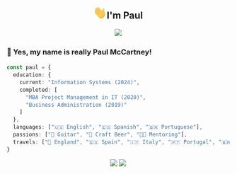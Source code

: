 <h2 align="center">
  <img src="https://raw.githubusercontent.com/ABSphreak/ABSphreak/master/gifs/Hi.gif" width="30px">I'm Paul
  </h2>

<p align="center">
  <a href="https://www.linkedin.com/in/your-profile">
    <img src="https://img.shields.io/badge/LinkedIn-0077B5?style=for-the-badge&logo=linkedin&logoColor=white" />
  </a>
</p>

<h3>🎸 Yes, my name is really Paul McCartney!</h3>

```typescript
const paul = {
  education: {
    current: "Information Systems (2024)",
    completed: [
      "MBA Project Management in IT (2020)",
      "Business Administration (2019)"
    ]
  },
  languages: ["🇺🇸 English", "🇪🇸 Spanish", "🇧🇷 Portuguese"],
  passions: ["🎸 Guitar", "🍺 Craft Beer", "👨‍🏫 Mentoring"],
  travels: ["🏴󠁧󠁢󠁥󠁮󠁧󠁿 England", "🇪🇸 Spain", "🇮🇹 Italy", "🇵🇹 Portugal", "🇧🇷 Brazil"]
}
```

<!-- GitHub Stats with Animation -->
<div align="center">
  <img height="180em" src="https://github-readme-stats.vercel.app/api?username=paulpessoa&show_icons=true&theme=radical"/>
  <img height="180em" src="https://github-readme-stats.vercel.app/api/top-langs/?username=paulpessoa&layout=compact&theme=radical"/>
</div>

<!-- Hidden Easter Egg - Only visible in raw README -->
<!--
  ⠀⠀⠀⠀⠀⠀⠀⠀⠀⣀⣀⣀⣀⣀⡀⠀⠀⠀⠀⠀⠀⠀⠀
  ⠀⠀⠀⠀⠀⢀⣠⣾⣿⣿⣿⣿⣿⣿⣿⣷⣦⣄⠀⠀⠀⠀⠀
  🎸 If you found this, you're awesome! 
  Let's connect and build something amazing together!
-->
